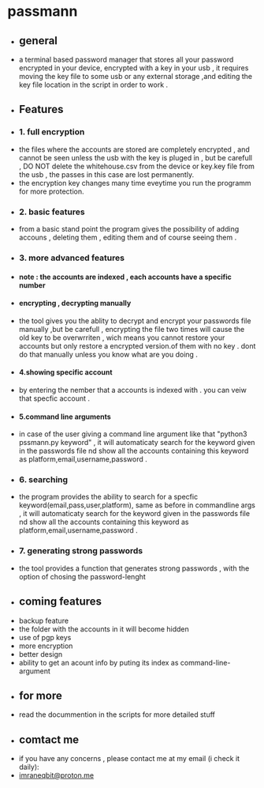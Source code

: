 # passmann
 - ## general
- a terminal based password manager that stores all your password encrypted in your device,  encrypted with a key in your usb , it requires moving the key file to some usb or any external storage ,and editing the key file location in the script in order to work .
- ## Features
- ### 1. full encryption
- the files where the accounts are stored are completely encrypted , and cannot be seen unless the usb with the key is pluged in , but be carefull , DO NOT delete the whitehouse.csv from the  device or key.key file from the usb , the passes in this case are lost permanently.
-  the encryption key changes many time eveytime you run the programm for more protection.
- ### 2. basic features
- from a basic stand point the program gives the possibility of adding accouns , deleting them , editing them and of course seeing them .
- ### 3. more advanced features
- #### note : the accounts are indexed , each accounts have a specific number
- #### encrypting , decrypting manually
- the tool gives you the ablity to decrypt and encrypt your passwords file manually ,but be carefull , encrypting the file two times will cause the old key to be overwrriten , wich means you cannot restore your accounts but only restore a encrypted version.of them with no key . dont do that manually unless you know what are you doing .
- #### 4.showing specific account
- by entering the nember that a accounts is indexed with . you can veiw that specfic account .
- #### 5.command line arguments 
- in case of the  user giving a command line argument like that "python3 pssmann.py keyword" , it will automaticaty search for the keyword given in the passwords file nd show all the accounts containing this keyword as platform,email,username,password .
- ### 6. searching 
- the program provides the ability to search for a specfic keyword(email,pass,user,platform), same as before in commandline args , it will automaticaty search for the keyword given in the passwords file nd show all the accounts containing this keyword as platform,email,username,password .
- ### 7. generating strong passwords
- the tool provides a function that generates strong passwords , with the option of chosing the password-lenght
- ## coming features
- backup feature
- the folder with the accounts in it will  become hidden
- use of pgp keys
- more encryption 
- better design 
- ability to get an acount info by puting its index as command-line-argument
- ## for more 
- read the docummention in the scripts for more detailed stuff
- ## comtact me 
- if you have any concerns , please contact me at my email (i check it daily):
- imraneqbit@proton.me 
